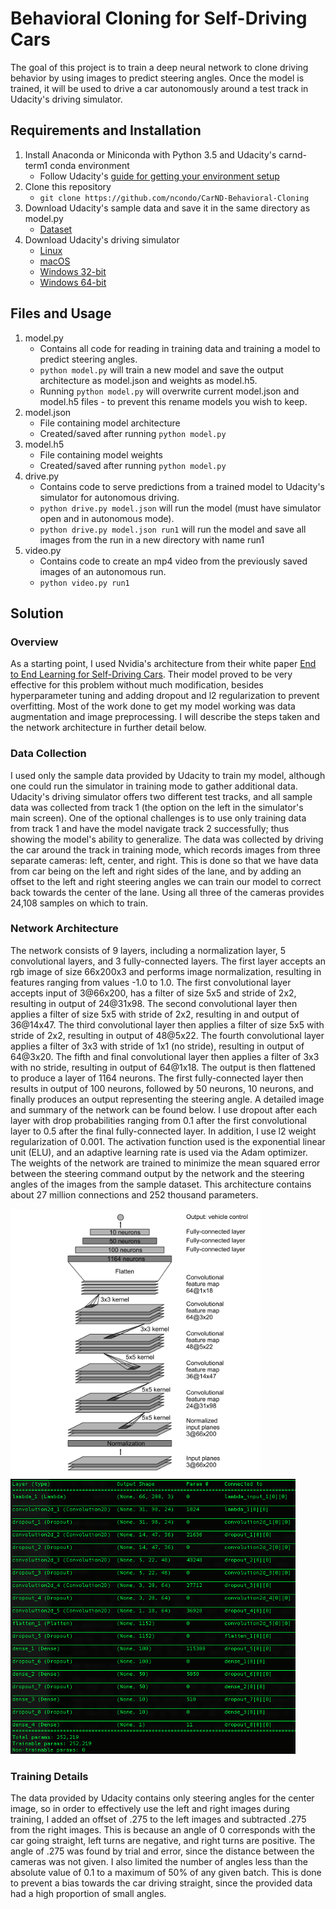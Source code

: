 # Behavioral Cloning for Self-Driving Cars

The goal of this project is to train a deep neural network to clone driving behavior by using images to predict steering angles. Once the model is trained, it will be used to drive a car autonomously around a test track in Udacity's driving simulator.


## Requirements and Installation

1. Install Anaconda or Miniconda with Python 3.5 and Udacity's carnd-term1 conda environment
    * Follow Udacity's [guide for getting your environment setup](https://github.com/udacity/CarND-Term1-Starter-Kit/blob/master/doc/configure_via_anaconda.md)
2. Clone this repository
    * `git clone https://github.com/ncondo/CarND-Behavioral-Cloning`
3. Download Udacity's sample data and save it in the same directory as model.py
    * [Dataset](https://d17h27t6h515a5.cloudfront.net/topher/2016/December/584f6edd_data/data.zip)
4. Download Udacity's driving simulator
    * [Linux](https://d17h27t6h515a5.cloudfront.net/topher/2016/November/5831f0f7_simulator-linux/simulator-linux.zip)
    * [macOS](https://d17h27t6h515a5.cloudfront.net/topher/2016/November/5831f290_simulator-macos/simulator-macos.zip)
    * [Windows 32-bit](https://d17h27t6h515a5.cloudfront.net/topher/2016/November/5831f4b6_simulator-windows-32/simulator-windows-32.zip)
    * [Windows 64-bit](https://d17h27t6h515a5.cloudfront.net/topher/2016/November/5831f3a4_simulator-windows-64/simulator-windows-64.zip)
    
## Files and Usage

1. model.py
    * Contains all code for reading in training data and training a model to predict steering angles.
    * `python model.py` will train a new model and save the output architecture as model.json and weights as model.h5.
    * Running `python model.py` will overwrite current model.json and model.h5 files - to prevent this rename models you wish to keep.
2. model.json
    * File containing model architecture
    * Created/saved after running `python model.py`
3. model.h5
    * File containing model weights
    * Created/saved after running `python model.py`
4. drive.py
    * Contains code to serve predictions from a trained model to Udacity's simulator for autonomous driving.
    * `python drive.py model.json` will run the model (must have simulator open and in autonomous mode).
    * `python drive.py model.json run1` will run the model and save all images from the run in a new directory with name run1
5. video.py
    * Contains code to create an mp4 video from the previously saved images of an autonomous run.
    * `python video.py run1`

## Solution

### Overview

As a starting point, I used Nvidia's architecture from their white paper [End to End Learning for Self-Driving Cars](http://images.nvidia.com/content/tegra/automotive/images/2016/solutions/pdf/end-to-end-dl-using-px.pdf). Their model proved to be very effective for this problem without much modification, besides hyperparameter tuning and adding dropout and l2 regularization to prevent overfitting. Most of the work done to get my model working was data augmentation and image preprocessing. I will describe the steps taken and the network architecture in further detail below.

### Data Collection

I used only the sample data provided by Udacity to train my model, although one could run the simulator in training mode to gather additional data. Udacity's driving simulator offers two different test tracks, and all sample data was collected from track 1 (the option on the left in the simulator's main screen). One of the optional challenges is to use only training data from track 1 and have the model navigate track 2 successfully; thus showing the model's ability to generalize. 
The data was collected by driving the car around the track in training mode, which records images from three separate cameras: left, center, and right. This is done so that we have data from car being on the left and right sides of the lane, and by adding an offset to the left and right steering angles we can train our model to correct back towards the center of the lane. Using all three of the cameras provides 24,108 samples on which to train.

### Network Architecture

The network consists of 9 layers, including a normalization layer, 5 convolutional layers, and 3 fully-connected layers. The first layer accepts an rgb image of size 66x200x3 and performs image normalization, resulting in features ranging from values -1.0 to 1.0. The first convolutional layer accepts input of 3&#64;66x200, has a filter of size 5x5 and stride of 2x2, resulting in output of 24&#64;31x98. The second convolutional layer then applies a filter of size 5x5 with stride of 2x2, resulting in and output of 36&#64;14x47. The third convolutional layer then applies a filter of size 5x5 with stride of 2x2, resulting in output of 48&#64;5x22. The fourth convolutional layer applies a filter of 3x3 with stride of 1x1 (no stride), resulting in output of 64&#64;3x20. The fifth and final convolutional layer then applies a filter of 3x3 with no stride, resulting in output of 64&#64;1x18. The output is then flattened to produce a layer of 1164 neurons. The first fully-connected layer then results in output of 100 neurons, followed by 50 neurons, 10 neurons, and finally produces an output representing the steering angle. A detailed image and summary of the network can be found below. I use dropout after each layer with drop probabilities ranging from 0.1 after the first convolutional layer to 0.5 after the final fully-connected layer. In addition, I use l2 weight regularization of 0.001. The activation function used is the exponential linear unit (ELU), and an adaptive learning rate is used via the Adam optimizer. The weights of the network are trained to minimize the mean squared error between the steering command output by the network and the steering angles of the images from the sample dataset. This architecture contains about 27 million connections and 252 thousand parameters.

![Network Architecture](example_assets/network_architecture.png)  ![Model Summary](example_assets/model_summary.png)

### Training Details

The data provided by Udacity contains only steering angles for the center image, so in order to effectively use the left and right images during training, I added an offset of .275 to the left images and subtracted .275 from the right images. This is because an angle of 0 corresponds with the car going straight, left turns are negative, and right turns are positive. The angle of .275 was found by trial and error, since the distance between the cameras was not given. I also limited the number of angles less than the absolute value of 0.1 to a maximum of 50% of any given batch. This is done to prevent a bias towards the car driving straight, since the provided data had a high proportion of small angles.





